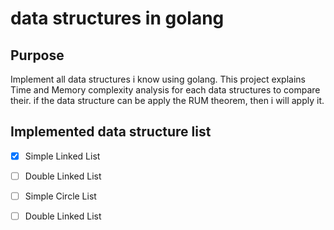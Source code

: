 # data structures in golang
## Purpose
Implement all data structures i know using golang. This project explains Time and Memory complexity analysis for each data structures to compare their.
if the data structure can be apply the RUM theorem, then i will apply it.

## Implemented data structure list
- [x] Simple Linked List
- [ ] Double Linked List
- [ ] Simple Circle List
- [ ] Double Linked List

